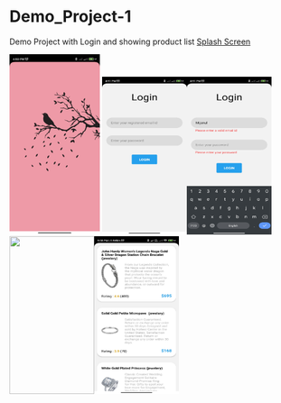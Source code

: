 # Demo_Project-1
Demo Project with Login and showing product list
[Splash Screen](Readme-source/0.jpg)

<img src="Readme-source/0.jpg" width="160" height="320" /> <img src="Readme-source/1.jpg" width="150" height="280" /><img src="Readme-source/2.jpg" width="150" height="280" /><img src="Readme-source/3.jpg" width="150" height="280" /><img src="Readme-source/4.jpg" width="150" height="280" />
